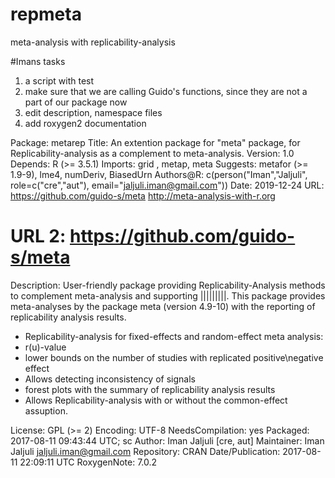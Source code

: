 # repmeta
 meta-analysis with replicability-analysis


#Imans tasks
1. a script with test
2. make sure that we are calling Guido's functions, since they are not a part of our package now
3. edit description, namespace files
4. add roxygen2 documentation






Package: metarep
Title: An extention package for "meta" package, for Replicability-analysis as a complement to meta-analysis.
Version: 1.0
Depends: R (>= 3.5.1)
Imports: grid , metap, meta
Suggests: metafor (>= 1.9-9), lme4, numDeriv, BiasedUrn
Authors@R: c(person("Iman","Jaljuli", role=c("cre","aut"), email="jaljuli.iman@gmail.com"))
Date: 2019-12-24
URL: https://github.com/guido-s/meta http://meta-analysis-with-r.org
# URL 2: https://github.com/guido-s/meta
Description: User-friendly package providing Replicability-Analysis methods to complement meta-analysis and supporting |||||||||. This package provides meta-analyses by the package meta (version 4.9-10) with the reporting of replicability analysis results.
 - Replicability-analysis for fixed-effects and random-effect meta analysis: 
  - r(u)-value 
  - lower bounds on the number of studies with replicated positive\negative effect
  - Allows detecting inconsistency of signals
 - forest plots with the summary of replicability analysis results 
- Allows Replicability-analysis with or without the common-effect assuption.  

License: GPL (>= 2)
Encoding: UTF-8
NeedsCompilation: yes
Packaged: 2017-08-11 09:43:44 UTC; sc
Author: Iman Jaljuli [cre, aut]
Maintainer: Iman Jaljuli <jaljuli.iman@gmail.com>
Repository: CRAN
Date/Publication: 2017-08-11 22:09:11 UTC
RoxygenNote: 7.0.2
